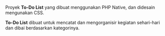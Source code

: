 Proyek <b>To-Do List</b> yang dibuat menggunakan PHP Native, dan didesain mengunakan CSS.

<b>To-Do List</b> dibuat untuk mencatat dan mengorganisir kegiatan sehari-hari dan dibai berdasarkan kategorinya.
